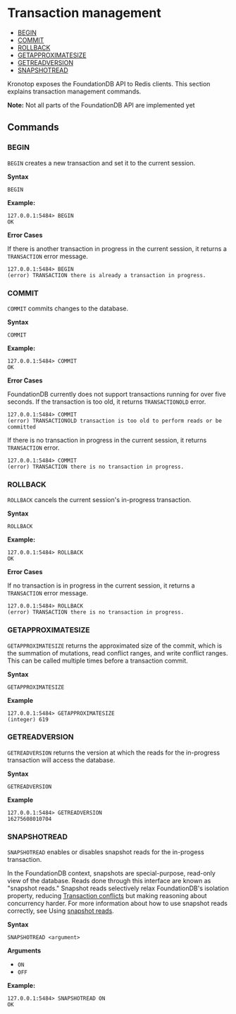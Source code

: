 # Transaction management

* [BEGIN](#begin)
* [COMMIT](#commit)
* [ROLLBACK](#rollback)
* [GETAPPROXIMATESIZE](#getapproximatesize)
* [GETREADVERSION](#getreadversion)
* [SNAPSHOTREAD](#snapshotread)

Kronotop exposes the FoundationDB API to Redis clients. This section explains transaction management commands.

**Note:** Not all parts of the FoundationDB API are implemented yet

## Commands

### BEGIN

`BEGIN` creates a new transaction and set it to the current session.

**Syntax**

```
BEGIN
```

**Example:**

```
127.0.0.1:5484> BEGIN
OK
```

**Error Cases**

If there is another transaction in progress in the current session, it returns a `TRANSACTION` error message.

```
127.0.0.1:5484> BEGIN
(error) TRANSACTION there is already a transaction in progress.
```

### COMMIT

`COMMIT` commits changes to the database.

**Syntax**

```
COMMIT
```

**Example:**

```
127.0.0.1:5484> COMMIT
OK
```

**Error Cases**

FoundationDB currently does not support transactions running for over five seconds. If the transaction is too old,
it returns `TRANSACTIONOLD` error.

```
127.0.0.1:5484> COMMIT
(error) TRANSACTIONOLD transaction is too old to perform reads or be committed
```

If there is no transaction in progress in the current session, it returns `TRANSACTION` error.

```
127.0.0.1:5484> COMMIT
(error) TRANSACTION there is no transaction in progress.
```

### ROLLBACK

`ROLLBACK` cancels the current session's in-progress transaction.

**Syntax**

```
ROLLBACK
```

**Example:**

```
127.0.0.1:5484> ROLLBACK
OK
```

**Error Cases**

If no transaction is in progress in the current session, it returns a `TRANSACTION` error message.

```
127.0.0.1:5484> ROLLBACK
(error) TRANSACTION there is no transaction in progress.
```

### GETAPPROXIMATESIZE

`GETAPPROXIMATESIZE` returns the approximated size of the commit, which is the summation of mutations, read conflict
ranges,
and write conflict ranges. This can be called multiple times before a transaction commit.

**Syntax**

```
GETAPPROXIMATESIZE
```

**Example**

```
127.0.0.1:5484> GETAPPROXIMATESIZE
(integer) 619
```

### GETREADVERSION

`GETREADVERSION` returns the version at which the reads for the in-progress transaction will access the database.

**Syntax**

```
GETREADVERSION
```

**Example**

```
127.0.0.1:5484> GETREADVERSION
16275608010704
```

### SNAPSHOTREAD

`SNAPSHOTREAD` enables or disables snapshot reads for the in-progess transaction.

In the FoundationDB context, snapshots are special-purpose, read-only view of the database. Reads done through this
interface are known as "snapshot reads." Snapshot reads selectively relax FoundationDB's isolation property, reducing [Transaction
conflicts](https://apple.github.io/foundationdb/developer-guide.html#conflict-ranges) but making reasoning about concurrency harder. For more information about how to use snapshot reads correctly,
see Using [snapshot reads](https://apple.github.io/foundationdb/developer-guide.html#snapshot-reads).

**Syntax**

```
SNAPSHOTREAD <argument>
```

**Arguments**

* `ON`
* `OFF`

**Example:**

```
127.0.0.1:5484> SNAPSHOTREAD ON
OK
```